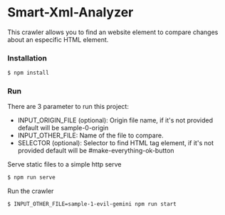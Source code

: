 # Smart-Xml-Analyzer

This crawler allows you to find an website element to compare changes about an especific HTML element.

### Installation

```sh
$ npm install
```
### Run
There are 3 parameter to run this project:
 - INPUT_ORIGIN_FILE (optional): Origin file name, if it's not provided default will be sample-0-origin
 - INPUT_OTHER_FILE: Name of the file to compare.
 - SELECTOR (optional): Selector to find HTML tag element, if it's not provided default will be #make-everything-ok-button
 
Serve static files to a simple http serve
```sh
$ npm run serve
```
Run the crawler
```sh
$ INPUT_OTHER_FILE=sample-1-evil-gemini npm run start
```